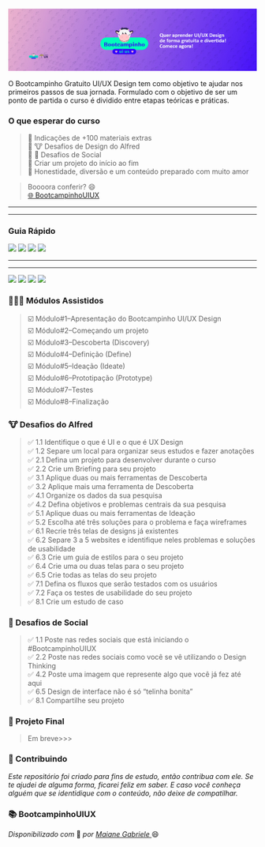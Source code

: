 
![](https://github.com/Diegojfsr/BootcampinhoUIUX2024/blob/main/Img/CapaBootcampinho.jpg)

O Bootcampinho Gratuito UI/UX Design tem como objetivo te ajudar nos primeiros passos de sua jornada. Formulado com o objetivo de ser um ponto de partida o curso é dividido entre etapas teóricas e práticas.

### O que esperar do curso
> 💙 Indicações de +100 materiais extras  
> 💙 🐮 Desafios de Design do Alfred  
> 💙 🤳 Desafios de Social  
> 💙 Criar um projeto do início ao fim  
> 💙 Honestidade, diversão e um conteúdo preparado com muito amor

> Boooora conferir? 😄  
> [🌐 BootcampinhoUIUX](https://sheisacreative.com.br/curso/bootcampinho-ui-ux-design)

---
---
### Guia Rápido
<!-- Tag centralizadora das Badges -->
<p float="center">

  [<img src="https://img.shields.io/badge/👨🏻‍💻 Módulos Assistidos-12100E?style=for-the-badge&logo=About&logoColor=white" height="30"></a>](https://)
  [<img src="https://img.shields.io/badge/🐮 Desafios do Alfred-12100E?style=for-the-badge&logo=About&logoColor=white" height="30"></a>](https://)
  [<img src="https://img.shields.io/badge/🤳 Desafios de Social-12100E?style=for-the-badge&logo=About&logoColor=white" height="30"></a>](https://)
  [<img src="https://img.shields.io/badge/🚩 Projeto Final-12100E?style=for-the-badge&logo=About&logoColor=white" height="30"></a>](https://)

</p>

---
---

<!-- Tag centralizadora das Badges -->
<p float="center">
  
  [<img src="https://img.shields.io/badge/👨🏻‍💻 Módulos Assistidos-12100E?style=for-the-badge&logo=About&logoColor=white" height="40"></a>](https://)
  [<img src="https://img.shields.io/badge/🐮 Desafios do Alfred-12100E?style=for-the-badge&logo=About&logoColor=white" height="40"></a>](https://)
  [<img src="https://img.shields.io/badge/🤳 Desafios de Social-12100E?style=for-the-badge&logo=About&logoColor=white" height="40"></a>](https://)
  [<img src="https://img.shields.io/badge/🚩 Projeto Final-12100E?style=for-the-badge&logo=About&logoColor=white" height="40"></a>](https://)


</p>



### 👨🏻‍💻 Módulos Assistidos 
> ☑️ Módulo#1–Apresentação do Bootcampinho UI/UX Design  
> ☑️ Módulo#2–Começando um projeto  
> ☑️ Módulo#3–Descoberta (Discovery)  
> ☑️ Módulo#4–Definição (Define)  
> ☑️ Módulo#5–Ideação (Ideate)  
> ☑️ Módulo#6–Prototipação (Prototype)  
> ☑️ Módulo#7–Testes  
> ☑️ Módulo#8–Finalização


### 🐮 Desafios do Alfred
> ✅ 1.1 Identifique o que é UI e o que é UX Design  
> ✅ 1.2 Separe um local para organizar seus estudos e fazer anotações  
> ✅ 2.1 Defina um projeto para desenvolver durante o curso  
> ✅ 2.2 Crie um Briefing para seu projeto  
> ✅ 3.1 Aplique duas ou mais ferramentas de Descoberta  
> ✅ 3.2 Aplique mais uma ferramenta de Descoberta  
> ✅ 4.1 Organize os dados da sua pesquisa  
> ✅ 4.2 Defina objetivos e problemas centrais da sua pesquisa  
> ✅ 5.1 Aplique duas ou mais ferramentas de Ideação  
> ✅ 5.2 Escolha até três soluções para o problema e faça wireframes  
> ✅ 6.1 Recrie três telas de designs já existentes  
> ✅ 6.2 Separe 3 a 5 websites e identifique neles problemas e soluções de usabilidade  
> ✅ 6.3 Crie um guia de estilos para o seu projeto  
> ✅ 6.4 Crie uma ou duas telas para o seu projeto  
> ✅ 6.5 Crie todas as telas do seu projeto  
> ✅ 7.1 Defina os fluxos que serão testados com os usuários  
> ✅ 7.2 Faça os testes de usabilidade do seu projeto  
> ✅ 8.1 Crie um estudo de caso

### 🤳 Desafios de Social 

> ✅ 1.1 Poste nas redes sociais que está iniciando o #BootcampinhoUIUX  
> ✅ 2.2 Poste nas redes sociais como você se vê utilizando o Design Thinking  
> ✅ 4.2 Poste uma imagem que represente algo que você já fez até aqui  
> ✅ 6.5 Design de interface não é só “telinha bonita”  
> ✅ 8.1  Compartilhe seu projeto

 
### 🚩 Projeto Final
> Em breve>>>
 



 ### 🤝 Contribuindo </h2>

 _Este repositório foi criado para fins de estudo, então contribua com ele. Se te ajudei de alguma forma, ficarei feliz em
saber. E caso você conheça alguém que se identidique com o conteúdo, não deixe de compatilhar._

### 📚 BootcampinhoUIUX
<em> Disponibilizado com </em> 💙 <em> por <a href="https://www.linkedin.com/in/sheisacreative/"> Maiane Gabriele </a> </em> 😄


